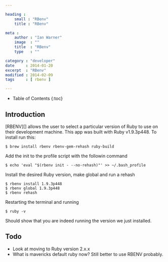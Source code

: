 ```yaml
---

heading :
    small : "RBenv"
    title : "RBenv"

meta :
    author : "Ian Warner"
    image  : ""
    title  : "RBenv"
    type   : ""

category : "developer"
date     : 2014-01-20
excerpt  : "RBenv"
modified : 2014-02-09
tags     : [ rbenv ]

---
```


* Table of Contents
{:toc}

## Introduction

[RBENV][] allows the user to select a particular version of Ruby to use on their
development machine. This app was built with Ruby v1.9.3p448. To install run this:

    $ brew install rbenv rbenv-gem-rehash ruby-build

Add the init to the profile script with the followin command

    $ echo 'eval "$(rbenv init - --no-rehash)"' >> ~/.bash_profile

Install the desired Ruby version, make global and run a rehash

    $ rbenv install 1.9.3p448
    $ rbenv global 1.9.3p448
    $ rbenv rehash

Restarting the terminal and running

    $ ruby -v

Should show that you are indeed running the version we just installed.

## Todo

* Look at moving to Ruby version 2.x.x
* What is mavericks default ruby now? Still better to use RBENV probably.